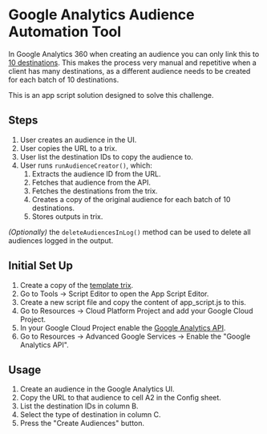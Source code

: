 # Google Analytics Audience Automation Tool

In Google Analytics 360 when creating an audience you can only link this to
[10 destinations](https://support.google.com/analytics/answer/2611404?hl=en).
This makes the process very manual and repetitive when a client has many
destinations, as a different audience needs to be created for each batch of 10
destinations.

This is an app script solution designed to solve this challenge.

## Steps

1.  User creates an audience in the UI.
2.  User copies the URL to a trix.
3.  User list the destination IDs to copy the audience to.
4.  User runs `runAudienceCreator()`, which:
    1.  Extracts the audience ID from the URL.
    2.  Fetches that audience from the API.
    3.  Fetches the destinations from the trix.
    4.  Creates a copy of the original audience for each batch of 10
        destinations.
    5.  Stores outputs in trix.

_(Optionally)_ the `deleteAudiencesInLog()` method can be used to delete all
audiences logged in the output.
## Initial Set Up

1.  Create a copy of the
    [template trix](https://docs.google.com/spreadsheets/d/1d-THaFWEmPxtipQFUu9Xiyf9yFosw0RXpc6PS8nqB7o/edit#gid=0).
2.  Go to Tools -> Script Editor to open the App Script Editor.
3.  Create a new script file and copy the content of app_script.js to this.
4.  Go to Resources -> Cloud Platform Project and add your Google Cloud Project.
5.  In your Google Cloud Project enable the
    [Google Analytics API](https://console.cloud.google.com/apis/api/analytics.googleapis.com).
6.  Go to Resources -> Advanced Google Services -> Enable the "Google Analytics
    API".

## Usage

1.  Create an audience in the Google Analytics UI.
2.  Copy the URL to that audience to cell A2 in the Config sheet.
3.  List the destination IDs in column B.
4.  Select the type of destination in column C.
5.  Press the "Create Audiences" button.

